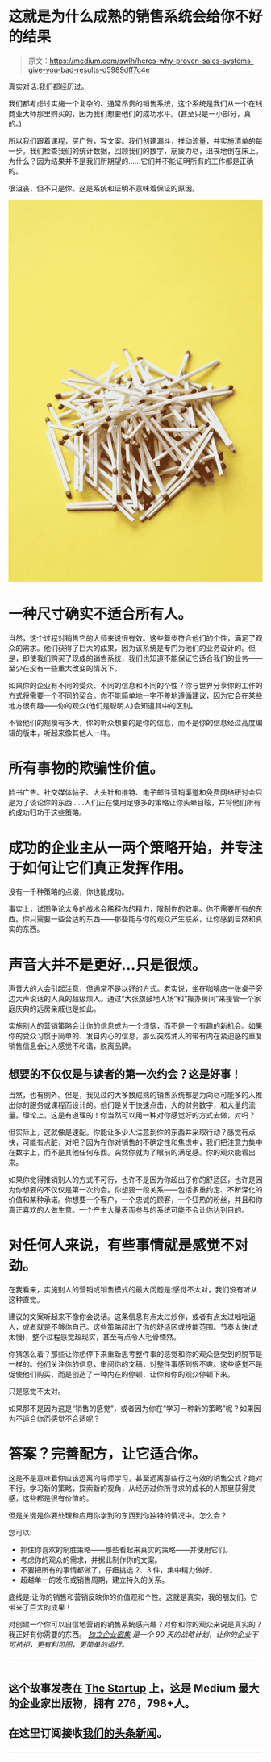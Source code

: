# 这就是为什么成熟的销售系统会给你不好的结果

> 原文：<https://medium.com/swlh/heres-why-proven-sales-systems-give-you-bad-results-d5989dff7c4e>

真实对话:我们都经历过。

我们都考虑过实施一个复杂的、通常昂贵的销售系统，这个系统是我们从一个在线商业大师那里购买的，因为我们想要他们的成功水平。(甚至只是一小部分，真的。)

所以我们跟着课程，买广告，写文案。我们创建漏斗，推动流量，并实施清单的每一步。我们检查我们的统计数据，回顾我们的数字，筋疲力尽，沮丧地倒在床上。为什么？因为结果并不是我们所期望的……它们并不能证明所有的工作都是正确的。

很沮丧，但不只是你。这是系统和证明不意味着保证的原因。

![](img/9de2f3ef941ae5e5b8047a0f65c6d37b.png)

# 一种尺寸确实不适合所有人。

当然，这个过程对销售它的大师来说很有效。这些舞步符合他们的个性，满足了观众的需求。他们获得了巨大的成果，因为该系统是专门为他们的业务设计的。但是，即使我们购买了现成的销售系统，我们也知道不能保证它适合我们的业务——至少在没有一些重大改变的情况下。

如果你的企业有不同的受众、不同的信息和不同的个性？你与世界分享你的工作的方式将需要一个不同的契合。你不能简单地一字不差地遵循建议，因为它会在某些地方很有趣——你的观众(他们是聪明人)会知道其中的区别。

不管他们的规模有多大，你的听众想要的是你的信息，而不是你的信息经过高度编辑的版本，听起来像其他人一样。

# 所有事物的欺骗性价值。

脸书广告、社交媒体帖子、大头针和推特、电子邮件营销渠道和免费网络研讨会只是为了谈论你的东西……人们正在使用足够多的策略让你头晕目眩，并将他们所有的成功归功于这些策略。

# 成功的企业主从一两个策略开始，并专注于如何让它们真正发挥作用。

没有一千种策略的点缀，你也能成功。

事实上，试图争论太多的战术会稀释你的精力，限制你的效率。你不需要所有的东西。你只需要一些合适的东西——那些能与你的观众产生联系，让你感到自然和真实的东西。

# 声音大并不是更好…只是很烦。

声音大的人会引起注意，但通常不是以好的方式。老实说，坐在咖啡店一张桌子旁边大声说话的人真的超级烦人。通过“大张旗鼓地入场”和“操办房间”来接管一个家庭庆典的远房亲戚也是如此。

实施别人的营销策略会让你的信息成为一个烦恼，而不是一个有趣的新机会。如果你的受众习惯于简单的、发自内心的信息，那么突然涌入的带有内在紧迫感的重复销售信息会让人感觉不和谐，脱离品牌。

## 想要的不仅仅是与读者的第一次约会？这是好事！

当然，也有例外。但是，我见过的大多数成熟的销售系统都是为向尽可能多的人推出你的服务或课程而设计的。他们是关于快速点击，大的财务数字，和大量的流量。理论上，这是有道理的！你当然可以用一种对你感觉好的方式去做，对吗？

但实际上，这就像是速配。你能让多少人注意到你的东西并采取行动？感觉有点快，可能有点脏，对吧？因为在你对销售的不确定性和焦虑中，我们把注意力集中在数字上，而不是其他任何东西。突然你就为了眼前的满足感。你的观众能看出来。

如果你觉得推销别人的方式不可行，也许不是因为你超出了你的舒适区，也许是因为你想要的不仅仅是第一次约会。你想要一段关系——包括多重约定、不断深化的价值和某种承诺。你想要一个客户，一个忠诚的顾客，一个狂热的粉丝，并且和你真正喜欢的人做生意。一个产生大量表面参与的系统可能不会让你达到目的。

# 对任何人来说，有些事情就是感觉不对劲。

在我看来，实施别人的营销或销售模式的最大问题是:感觉不太对，我们没有听从这种直觉。

建议的文案听起来不像你会说话。这条信息有点太过炒作，或者有点太过咄咄逼人，或者就是不够你自己。这些策略超出了你的舒适区或技能范围。节奏太快(或太慢)，整个过程感觉超现实，甚至有点令人毛骨悚然。

你猜怎么着？那些让你想停下来重新思考整件事的感觉和你的观众感受到的脱节是一样的。他们关注你的信息，审阅你的文稿，对整件事感到很不爽。这些感觉不是促使他们购买，而是创造了一种内在的停顿，让你和你的观众停顿下来。

只是感觉不太对。

如果那不是因为这是“销售的感觉”，或者因为你在“学习一种新的策略”呢？如果因为不适合你而感觉不合适呢？

# 答案？完善配方，让它适合你。

这是不是意味着你应该远离向导师学习，甚至远离那些行之有效的销售公式？绝对不行。学习新的策略，探索新的视角，从经历过你所寻求的成长的人那里获得灵感，这些都是很有价值的。

但是关键是你要处理和应用你学到的东西到你独特的情况中。怎么会？

您可以:

*   抓住你喜欢的制胜策略——那些看起来真实的策略——并使用它们。
*   考虑你的观众的需求，并据此制作你的文案。
*   不要把所有的事情都做了，仔细挑选 2、3 件，集中精力做好。
*   超越单一的发布或销售周期，建立持久的关系。

底线是:让你的销售和营销反映你的价值观和个性。这就是真实，我的朋友们。它带来了巨大的成果！

对创建一个你可以自信地营销的销售系统感兴趣？对你和你的观众来说是真实的？我正好有你需要的东西。 [*独立企业密集*](https://www.kylaroma.com/consulting/) *是一个 90 天的战略计划，让你的企业不可抗拒，更有利可图，更简单的运行。*

![](img/731acf26f5d44fdc58d99a6388fe935d.png)

## 这个故事发表在 [The Startup](https://medium.com/swlh) 上，这是 Medium 最大的企业家出版物，拥有 276，798+人。

## 在这里订阅接收[我们的头条新闻](http://growthsupply.com/the-startup-newsletter/)。

![](img/731acf26f5d44fdc58d99a6388fe935d.png)